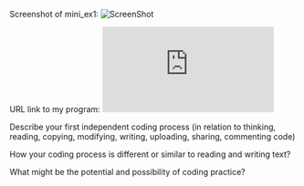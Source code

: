 Screenshot of mini_ex1:
![ScreenShot](https://github.com/TrineElming/mini_ex/blob/master/mini_ex1/mini_ex1.jpg?raw=true)

URL link to my program:
![alt text](https://rawgit.com/TrineElming/mini_ex/master/mini_ex1/sketch.js)

Describe your first independent coding process (in relation to thinking, reading, copying, modifying, writing, uploading, sharing, commenting code)


How your coding process is different or similar to reading and writing text?


What might be the potential and possibility of coding practice?
